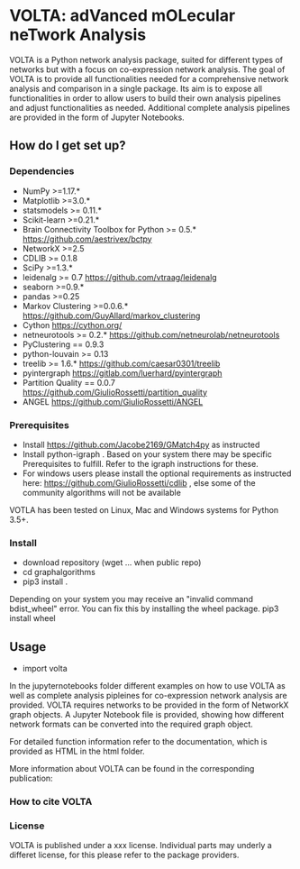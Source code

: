 # VOLTA: adVanced mOLecular neTwork Analysis

VOLTA is a Python network analysis package, suited for different types of networks but with a focus on co-expression 
network analysis. The goal of VOLTA is to provide all functionalities needed for a comprehensive network analysis and comparison
in a single package. Its aim is to expose all functionalities in order to allow users to build their own analysis pipelines and 
adjust functionalities as needed. Additional complete analysis pipelines are provided in the form of Jupyter Notebooks.


## How do I get set up?

### Dependencies

- NumPy >=1.17.* 
- Matplotlib >=3.0.* 
- statsmodels >= 0.11.* 
- Scikit-learn >=0.21.* 
- Brain Connectivity Toolbox for Python >= 0.5.* https://github.com/aestrivex/bctpy
- NetworkX >=2.5 
- CDLIB >= 0.1.8 
- SciPy >=1.3.* 
- leidenalg >= 0.7  https://github.com/vtraag/leidenalg
- seaborn >=0.9.* 
- pandas >=0.25 
- Markov Clustering >=0.0.6.*  https://github.com/GuyAllard/markov_clustering 
- Cython https://cython.org/ 
- netneurotools >= 0.2.* https://github.com/netneurolab/netneurotools
- PyClustering == 0.9.3 
- python-louvain >= 0.13 
- treelib >= 1.6.* https://github.com/caesar0301/treelib
- pyintergraph https://gitlab.com/luerhard/pyintergraph
- Partition Quality == 0.0.7 https://github.com/GiulioRossetti/partition_quality
- ANGEL https://github.com/GiulioRossetti/ANGEL 



### Prerequisites

- Install https://github.com/Jacobe2169/GMatch4py as instructed
- Install python-igraph . Based on your system there may be specific Prerequisites to fulfill. Refer to the igraph instructions for these.
- For windows users please install the optional requirements as instructed here: https://github.com/GiulioRossetti/cdlib , else some of the community algorithms will not be available

VOTLA has been tested on Linux, Mac and Windows systems for Python 3.5+.

### Install

- download repository (wget ... when public repo)
- cd graphalgorithms
- pip3 install .

Depending on your system you may receive an "invalid command bdist_wheel" error. You can fix this by installing the wheel package.
pip3 install wheel


## Usage

- import volta 

In the jupyternotebooks folder different examples on how to use VOLTA as well as complete analysis pipleines for co-expression 
network analysis are provided. 
VOLTA requires networks to be provided in the form of NetworkX graph objects. A Jupyter Notebook file is provided, showing how
different network formats can be converted into the required graph object.

For detailed function information refer to the documentation, which is provided as HTML in the html folder.

More information about VOLTA can be found in the corresponding publication: 


### How to cite VOLTA


### License

VOLTA is published under a xxx license. Individual parts may underly a differet license, for this please refer to the package providers.
